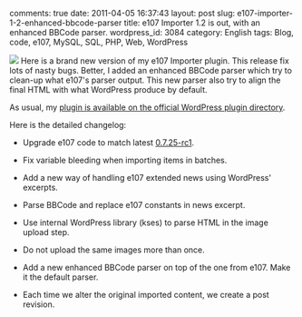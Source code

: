 comments: true
date: 2011-04-05 16:37:43
layout: post
slug: e107-importer-1-2-enhanced-bbcode-parser
title: e107 Importer 1.2 is out, with an enhanced BBCode parser.
wordpress_id: 3084
category: English
tags: Blog, code, e107, MySQL, SQL, PHP, Web, WordPress

[![](http://kevin.deldycke.com/wp-content/uploads/2011/04/e107-importer-12-option-panel-150x150.png)](http://kevin.deldycke.com/wp-content/uploads/2011/04/e107-importer-12-option-panel.png) Here is a brand new version of my e107 Importer plugin. This release fix lots of nasty bugs. Better, I added an enhanced BBCode parser which try to clean-up what e107's parser output. This new parser also try to align the final HTML with what WordPress produce by default.

As usual, my [plugin is available on the official WordPress plugin directory](http://wordpress.org/extend/plugins/e107-importer/).

Here is the detailed changelog:

  * Upgrade e107 code to match latest [0.7.25-rc1](http://e107.org/news.php?item.879).

  * Fix variable bleeding when importing items in batches.

  * Add a new way of handling e107 extended news using WordPress' excerpts.

  * Parse BBCode and replace e107 constants in news excerpt.

  * Use internal WordPress library (kses) to parse HTML in the image upload step.

  * Do not upload the same images more than once.

  * Add a new enhanced BBCode parser on top of the one from e107. Make it the default parser.

  * Each time we alter the original imported content, we create a post revision.

